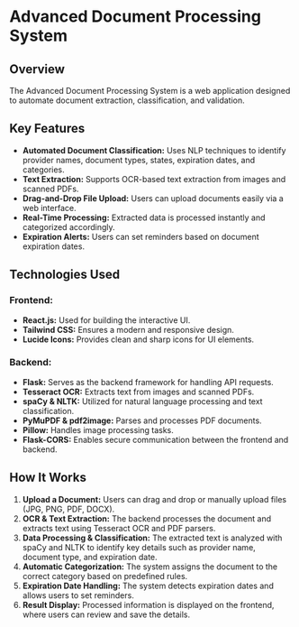 # Advanced Document Processing System

## Overview
The Advanced Document Processing System is a web application designed to automate document extraction, classification, and validation.

## Key Features
- **Automated Document Classification:** Uses NLP techniques to identify provider names, document types, states, expiration dates, and categories.
- **Text Extraction:** Supports OCR-based text extraction from images and scanned PDFs.
- **Drag-and-Drop File Upload:** Users can upload documents easily via a web interface.
- **Real-Time Processing:** Extracted data is processed instantly and categorized accordingly.
- **Expiration Alerts:** Users can set reminders based on document expiration dates.

## Technologies Used

### Frontend:
- **React.js:** Used for building the interactive UI.
- **Tailwind CSS:** Ensures a modern and responsive design.
- **Lucide Icons:** Provides clean and sharp icons for UI elements.

### Backend:
- **Flask:** Serves as the backend framework for handling API requests.
- **Tesseract OCR:** Extracts text from images and scanned PDFs.
- **spaCy & NLTK:** Utilized for natural language processing and text classification.
- **PyMuPDF & pdf2image:** Parses and processes PDF documents.
- **Pillow:** Handles image processing tasks.
- **Flask-CORS:** Enables secure communication between the frontend and backend.

## How It Works
1. **Upload a Document:** Users can drag and drop or manually upload files (JPG, PNG, PDF, DOCX).
2. **OCR & Text Extraction:** The backend processes the document and extracts text using Tesseract OCR and PDF parsers.
3. **Data Processing & Classification:** The extracted text is analyzed with spaCy and NLTK to identify key details such as provider name, document type, and expiration date.
4. **Automatic Categorization:** The system assigns the document to the correct category based on predefined rules.
5. **Expiration Date Handling:** The system detects expiration dates and allows users to set reminders.
6. **Result Display:** Processed information is displayed on the frontend, where users can review and save the details.

